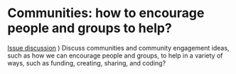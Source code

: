 # Communities: how to encourage people and groups to help?

[Issue discussion](https://github.com/joelparkerhenderson/social_network_plan/issues/8)
)
Discuss communities and community engagement ideas, such as how we can encourage people and groups, to help in a variety of ways, such as funding, creating, sharing, and coding?

